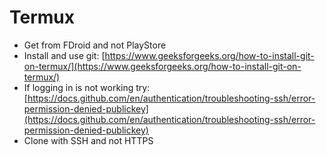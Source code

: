 # Termux

- Get from FDroid and not PlayStore
- Install and use git: [https://www.geeksforgeeks.org/how-to-install-git-on-termux/](https://www.geeksforgeeks.org/how-to-install-git-on-termux/)
- If logging in is not working try: [https://docs.github.com/en/authentication/troubleshooting-ssh/error-permission-denied-publickey](https://docs.github.com/en/authentication/troubleshooting-ssh/error-permission-denied-publickey)
- Clone with SSH and not HTTPS